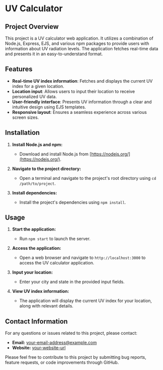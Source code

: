 # UV Calculator

## Project Overview

This project is a UV calculator web application. It utilizes a combination of Node.js, Express, EJS, and various npm packages to provide users with information about UV radiation levels. The application fetches real-time data and presents it in an easy-to-understand format.

## Features

* **Real-time UV index information**: Fetches and displays the current UV index for a given location.
* **Location input**: Allows users to input their location to receive personalized UV data.
* **User-friendly interface**: Presents UV information through a clear and intuitive design using EJS templates.
* **Responsive layout**: Ensures a seamless experience across various screen sizes.

## Installation

1. **Install Node.js and npm:**
   - Download and install Node.js from [https://nodejs.org/](https://nodejs.org/).

2. **Navigate to the project directory:**
   - Open a terminal and navigate to the project's root directory using `cd /path/to/project`.

3. **Install dependencies:**
   - Install the project's dependencies using `npm install`.

## Usage

1. **Start the application:**
   - Run `npm start` to launch the server.

2. **Access the application:**
   - Open a web browser and navigate to `http://localhost:3000` to access the UV calculator application.

3. **Input your location:**
   - Enter your city and state in the provided input fields.

4. **View UV index information:**
   - The application will display the current UV index for your location, along with relevant details.

## Contact Information

For any questions or issues related to this project, please contact:

* **Email:** [your-email-address@example.com](mailto:your-email-address@example.com)
* **Website:** [your-website-url](https://your-website-url)

Please feel free to contribute to this project by submitting bug reports, feature requests, or code improvements through GitHub. 
